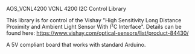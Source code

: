﻿AOS_VCNL4200
VCNL 4200 I2C Control Library

This library is for control of the Vishay "High Sensitivity Long Distance Proximity and Ambient Light Sensor With I²C Interface". Details can be found here: https://www.vishay.com/optical-sensors/list/product-84430/

A 5V compliant board that works with standard Arduino.